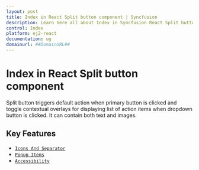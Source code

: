 ```yaml
---
layout: post
title: Index in React Split button component | Syncfusion
description: Learn here all about Index in Syncfusion React Split button component of Syncfusion Essential JS 2 and more.
control: Index 
platform: ej2-react
documentation: ug
domainurl: ##DomainURL##
---
```


# Index in React Split button component

Split button triggers default action when primary button is clicked and toggle contextual overlays for displaying list of action items when dropdown button is clicked. It can contain both text and images.

## Key Features

* [`Icons And Separator`](./icons-and-separator#icons)
* [`Popup Items`](./popup-items#popup-items)
* [`Accessibility`](./accessibility#accessibility)
